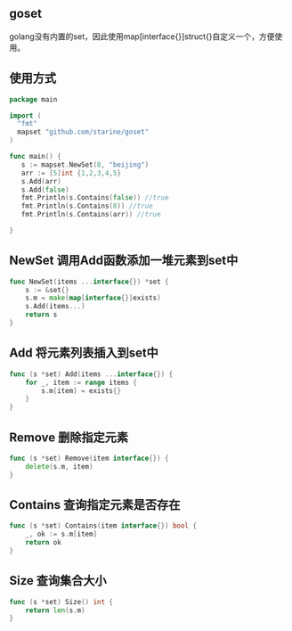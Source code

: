 ## goset

golang没有内置的set，因此使用map[interface{}]struct{}自定义一个，方便使用。

## 使用方式

```go
package main

import (
  "fmt"
  mapset "github.com/starine/goset"
)

func main() {
   s := mapset.NewSet(8, "beijing")
   arr := [5]int {1,2,3,4,5}
   s.Add(arr)
   s.Add(false)
   fmt.Println(s.Contains(false)) //true
   fmt.Println(s.Contains(8)) //true
   fmt.Println(s.Contains(arr)) //true

}
```

## NewSet 调用Add函数添加一堆元素到set中
```go
func NewSet(items ...interface{}) *set {
	s := &set{}
	s.m = make(map[interface{}]exists)
	s.Add(items...)
	return s
}
```

## Add 将元素列表插入到set中
```go
func (s *set) Add(items ...interface{}) {
	for _, item := range items {
		s.m[item] = exists{}
	}
}
```

## Remove 删除指定元素
```go
func (s *set) Remove(item interface{}) {
	delete(s.m, item)
}
```

## Contains 查询指定元素是否存在
```go
func (s *set) Contains(item interface{}) bool {
	_, ok := s.m[item]
	return ok
}
```

## Size 查询集合大小
```go
func (s *set) Size() int {
	return len(s.m)
}
```
